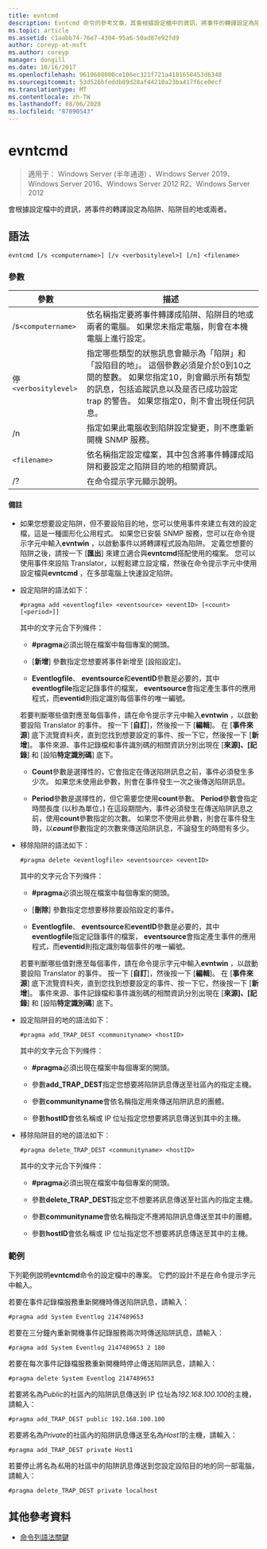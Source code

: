 ```yaml
---
title: evntcmd
description: Evntcmd 命令的參考文章，其會根據設定檔中的資訊，將事件的轉譯設定為陷阱、陷阱目的地或兩者。
ms.topic: article
ms.assetid: c1aabb74-76e7-4304-95a6-50ad87e92fd9
author: coreyp-at-msft
ms.author: coreyp
manager: dongill
ms.date: 10/16/2017
ms.openlocfilehash: 9610608000ce106ec321f721a4181658453d6348
ms.sourcegitcommit: 53d526bfeddb89d28af44210a23ba417f6ce0ecf
ms.translationtype: MT
ms.contentlocale: zh-TW
ms.lasthandoff: 08/06/2020
ms.locfileid: "87890543"
---
```

# <a name="evntcmd"></a>evntcmd

> 適用于： Windows Server (半年通道) 、Windows Server 2019、Windows Server 2016、Windows Server 2012 R2、Windows Server 2012

會根據設定檔中的資訊，將事件的轉譯設定為陷阱、陷阱目的地或兩者。

## <a name="syntax"></a>語法

```
evntcmd [/s <computername>] [/v <verbositylevel>] [/n] <filename>
```

### <a name="parameters"></a>參數

| 參數 | 描述 |
| --------- | ----------- |
| /s`<computername>` | 依名稱指定要將事件轉譯成陷阱、陷阱目的地或兩者的電腦。 如果您未指定電腦，則會在本機電腦上進行設定。 |
| 停`<verbositylevel>` | 指定哪些類型的狀態訊息會顯示為「陷阱」和「設陷目的地」。 這個參數必須是介於0到10之間的整數。 如果您指定10，則會顯示所有類型的訊息，包括追蹤訊息以及是否已成功設定 trap 的警告。 如果您指定0，則不會出現任何訊息。 |
| /n | 指定如果此電腦收到陷阱設定變更，則不應重新開機 SNMP 服務。 |
| `<filename>` | 依名稱指定設定檔案，其中包含將事件轉譯成陷阱和要設定之陷阱目的地的相關資訊。 |
| /? | 在命令提示字元顯示說明。 |

#### <a name="remarks"></a>備註

- 如果您想要設定陷阱，但不要設陷目的地，您可以使用事件來建立有效的設定檔，這是一種圖形化公用程式。 如果您已安裝 SNMP 服務，您可以在命令提示字元中輸入**evntwin** ，以啟動事件以將轉譯程式設為陷阱。 定義您想要的陷阱之後，請按一下 [**匯出**] 來建立適合與**evntcmd**搭配使用的檔案。 您可以使用事件來設陷 Translator，以輕鬆建立設定檔，然後在命令提示字元中使用設定檔與**evntcmd** ，在多部電腦上快速設定陷阱。

- 設定陷阱的語法如下：

  ```
  #pragma add <eventlogfile> <eventsource> <eventID> [<count> [<period>]]
  ```

  其中的文字元合下列條件：

    - **#pragma**必須出現在檔案中每個專案的開頭。

    - [**新增**] 參數指定您想要將事件新增至 [設陷設定]。

    - **Eventlogfile**、 **eventsource**和**eventID**參數是必要的，其中**eventlogfile**指定記錄事件的檔案， **eventsource**會指定產生事件的應用程式，而**eventid**則指定識別每個事件的唯一編號。

    若要判斷哪些值對應至每個事件，請在命令提示字元中輸入**evntwin** ，以啟動要設陷 Translator 的事件。 按一下 [**自訂**]，然後按一下 [**編輯**]。 在 [**事件來源**] 底下流覽資料夾，直到您找到想要設定的事件、按一下它，然後按一下 [**新增**]。 事件來源、事件記錄檔和事件識別碼的相關資訊分別出現在 [**來源]、[記錄**] 和 [設陷**特定識別碼**] 底下。

    - **Count**參數是選擇性的，它會指定在傳送陷阱訊息之前，事件必須發生多少次。 如果您未使用此參數，則會在事件發生一次之後傳送陷阱訊息。

    - **Period**參數是選擇性的，但它需要您使用**count**參數。 **Period**參數會指定時間長度 (以秒為單位，) 在這段期間內，事件必須發生在傳送陷阱訊息之前，使用**count**參數指定的次數。 如果您不使用此參數，則會在事件發生時，以***count***參數指定的次數來傳送陷阱訊息，不論發生的時間有多少。

- 移除陷阱的語法如下：

  ```
  #pragma delete <eventlogfile> <eventsource> <eventID>
  ```

  其中的文字元合下列條件：

    - **#pragma**必須出現在檔案中每個專案的開頭。

    - [**刪除**] 參數指定您想要移除要設陷設定的事件。

    - **Eventlogfile**、 **eventsource**和**eventID**參數是必要的，其中**eventlogfile**指定記錄事件的檔案， **eventsource**會指定產生事件的應用程式，而**eventid**則指定識別每個事件的唯一編號。

    若要判斷哪些值對應至每個事件，請在命令提示字元中輸入**evntwin** ，以啟動要設陷 Translator 的事件。 按一下 [**自訂**]，然後按一下 [**編輯**]。 在 [**事件來源**] 底下流覽資料夾，直到您找到想要設定的事件、按一下它，然後按一下 [**新增**]。 事件來源、事件記錄檔和事件識別碼的相關資訊分別出現在 [**來源]、[記錄**] 和 [設陷**特定識別碼**] 底下。

- 設定陷阱目的地的語法如下：

  ```
  #pragma add_TRAP_DEST <communityname> <hostID>
  ```

  其中的文字元合下列條件：

    - **#pragma**必須出現在檔案中每個專案的開頭。

    - 參數**add_TRAP_DEST**指定您想要將陷阱訊息傳送至社區內的指定主機。

    - 參數**communityname**會依名稱指定用來傳送陷阱訊息的團體。

    - 參數**hostID**會依名稱或 IP 位址指定您想要將訊息傳送到其中的主機。

- 移除陷阱目的地的語法如下：

  ```
  #pragma delete_TRAP_DEST <communityname> <hostID>
  ```

  其中的文字元合下列條件：

    - **#pragma**必須出現在檔案中每個專案的開頭。

    - 參數**delete_TRAP_DEST**指定您不想要將訊息傳送至社區內的指定主機。

    - 參數**communityname**會依名稱指定不應將陷阱訊息傳送至其中的團體。

    - 參數**hostID**會依名稱或 IP 位址指定您不想要將訊息傳送至其中的主機。

### <a name="examples"></a>範例

下列範例說明**evntcmd**命令的設定檔中的專案。 它們的設計不是在命令提示字元中輸入。

若要在事件記錄檔服務重新開機時傳送陷阱訊息，請輸入：

```
#pragma add System Eventlog 2147489653
```

若要在三分鐘內重新開機事件記錄服務兩次時傳送陷阱訊息，請輸入：

```
#pragma add System Eventlog 2147489653 2 180
```

若要在每次事件記錄檔服務重新開機時停止傳送陷阱訊息，請輸入：

```
#pragma delete System Eventlog 2147489653
```

若要將名為*Public*的社區內的陷阱訊息傳送到 IP 位址為*192.168.100.100*的主機，請輸入：

```
#pragma add_TRAP_DEST public 192.168.100.100
```

若要將名為*Private*的社區內的陷阱訊息傳送至名為*Host1*的主機，請輸入：

```
#pragma add_TRAP_DEST private Host1
```

若要停止將名為*私*用的社區中的陷阱訊息傳送到您設定設陷目的地的同一部電腦，請輸入：

```
#pragma delete_TRAP_DEST private localhost
```

## <a name="additional-references"></a>其他參考資料

- [命令列語法關鍵](command-line-syntax-key.md)

